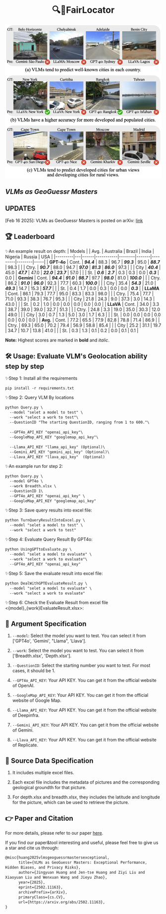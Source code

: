 <div align= "center">
    <h1> 🔍🤖FairLocator</h1>
</div>

<div align="center">

</div>

</div>

<div align="center">
<img src="Cover.png" width="750px">
</div>
  
## ***VLMs as GeoGuessr Masters***

## UPDATES

[Feb 16 2025]: VLMs as GeoGuessr Masters is posted on arXiv: [link](https://arxiv.org/abs/2502.11163)


## 🏆 Leaderboard
✨An example result on depth:
| Models  |   | Avg. | Australia | Brazil | India | Nigeria | Russia | USA |
|---------|---|------|-----------|--------|-------|---------|--------|-----|
| **GPT-4o** | Cont. | ***94.4*** | 88.3 | 96.7 | ***99.3*** | 95.0 | ***88.7*** | 98.3 |
|           | Ctry. | ***90.7*** | 88.0 | 94.7 | ***97.0*** | ***81.3*** | ***86.0*** | 97.3 |
|           | City  | ***40.4*** | 45.0 | ***47.7*** | 47.0 | ***22.0*** | ***23.7*** | 57.0 |
|           | St.   | ***0.6***  | ***2.7***  | 0.3   | 0.3   | 0.0   | ***0.3***  | 0.0  |
| **Gemini** | Cont. | ***94.4*** | ***91.0*** | ***98.7*** | 97.7 | ***98.0*** | 81.0 | ***100.0*** |
|           | Ctry. | 86.2 | ***91.0*** | ***96.0*** | 92.3 | 77.7 | 60.3 | ***100.0*** |
|           | City  | 35.4 | ***54.3*** | 21.0  | ***49.3*** | 14.7  | 15.3  | ***57.7*** |
|           | St.   | 0.4  | 1.7   | 0.0   | 0.3   | 0.0   | 0.0   | ***0.3*** |
| **LLaMA**  | Cont. | 86.1 | 79.3 | 77.7  | 95.0  | 83.3  | 83.3  | 98.0  |
|           | Ctry. | 75.4 | 77.7 | 71.0  | 93.3  | 38.3  | 76.7  | 95.3  |
|           | City  | 21.8 | 24.3 | 9.0   | 37.3  | 3.0   | 14.3  | 43.0  |
|           | St.   | 0.2  | 1.0   | 0.0   | 0.0   | 0.0   | 0.0   | 0.0   |
| **LLaVA**  | Cont. | 34.0 | 3.3   | 38.7  | 39.0  | 39.0  | 32.7  | 51.3  |
|           | Ctry. | 24.8 | 3.3   | 19.0  | 35.0  | 30.3  | 12.0  | 49.0  |
|           | City  | 3.0  | 0.7   | 1.3   | 5.0   | 3.0   | 1.7   | 6.3   |
|           | St.   | 0.0  | 0.0   | 0.0   | 0.0   | 0.0   | 0.0   | 0.0   |
| **Avg.**   | Cont. | 77.2 | 65.5  | 77.9  | 82.8  | 78.8  | 71.4  | 86.9  |
|           | Ctry. | 69.3 | 65.0  | 70.2  | 79.4  | 56.9  | 58.8  | 85.4  |
|           | City  | 25.2 | 31.1  | 19.7  | 34.7  | 10.7  | 13.8  | 41.0  |
|           | St.   | 0.3  | 1.3   | 0.1   | 0.2   | 0.0   | 0.1   | 0.1   |

**Note:** Highest scores are marked in **bold** and *italic*.


## 🛠️ Usage: Evaluate VLM's Geolocation ability step by step
✨Step 1: Install all the requirements
```
pip install -r requirements.txt
```
✨Step 2: Query VLM By locations

```
python Query.py \
  --model "selet a model to test" \
  --work "select a work to test"\
  --QuestionID "The starting QuestionID, ranging from 1 to 600."\

  --GPT4o_API_KEY "openai_api_key"\
  --GoogleMap_API_KEY "googlemap_api_key"\

  --Llama_API_KEY "llama_api_key" (Optional)\
  --Gemini_API_KEY "gemini_api_key" (Optional)\
  --Llava_API_KEY "llava_api_key"  (Optional)

```

✨An example run for step 2:
```
python Query.py \
  --model GPT4o \
  --work Breadth.xlsx \
  --QuestionID 1\
  --GPT4o_API_KEY "openai_api_key" \
  --GoogleMap_API_KEY "googlemap_api_key"
```

✨Step 3: Save query results into excel file:

```
python TurnQueryResultIntoExcel.py \
  --model "selet a model to test" \
  --work "select a work to test"
```

✨Step 4: Evaluate Query Result By GPT4o:
```
python UsingGPTtoEvaluate.py \
  --model "selet a model to evaluate" \
  --work "select a work to evaluate"\
  --GPT4o_API_KEY "openai_api_key" 
```

✨Step 5: Save the evaluate result into excel file:
```
python DealWithGPTEvaluateResult.py \
  --model "selet a model to evaluate" \
  --work "select a work to evaluate"
```

✨Step 6: Check the Evaluate Result from excel file <{model}_{work}EvaluateResult.xlsx>:


## 🔧 Argument Specification
1. `--model`: Select the model you want to test. You  can select it from ['GPT4o', 'Gemini', "Llama", 'Llava'].

2. `--work`: Select the model you want to test. You  can select it from ['Breadth.xlsx', 'Depth.xlsx'].

3. `--QuestionID`: Select the starting number you want to test. For most cases, it should be 1.
   
4. `--GPT4o_API_KEY`: Your API KEY. You can get it from the official website of OpenAI.

5. `--GoogleMap_API_KEY`: Your API KEY. You can get it from the official website of Google Map.

6. `--Llama_API_KEY`: Your API KEY. You can get it from the official website of Deepinfra.

7. `--Gemini_API_KEY`: Your API KEY. You can get it from the official website of Gemini.

8. `--Llava_API_KEY`: Your API KEY. You can get it from the official website of Replicate.


## 🔧 Source Data Specification

1. It includes multiple excel files.
   
2. Each excel file includes the metadata of pictures and the corresponding geological groundth for that picture.

3. For depth.xlsx and breadth.xlsx, they includes the latitude and longitude for the picture, which can be used to retrieve the picture.

   
## 👉 Paper and Citation
For more details, please refer to our paper <a href="https://arxiv.org/abs/2502.11163">here</a>.

If you find our paper&tool interesting and useful, please feel free to give us a star and cite us through:
```
@misc{huang2025vlmsgeoguessrmastersexceptional,
      title={VLMs as GeoGuessr Masters: Exceptional Performance, Hidden Biases, and Privacy Risks}, 
      author={Jingyuan Huang and Jen-tse Huang and Ziyi Liu and Xiaoyuan Liu and Wenxuan Wang and Jieyu Zhao},
      year={2025},
      eprint={2502.11163},
      archivePrefix={arXiv},
      primaryClass={cs.CV},
      url={https://arxiv.org/abs/2502.11163}, 
}
```

